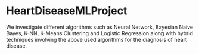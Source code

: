 # HeartDiseaseMLProject
We investigate different algorithms such as Neural Network, Bayesian Naive Bayes, K-NN, K-Means Clustering and Logistic Regression along with hybrid techniques involving the above used algorithms for the diagnosis of heart disease.
